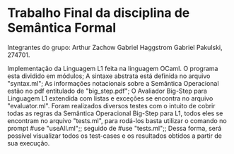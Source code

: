 # Trabalho Final da disciplina de Semântica Formal
Integrantes do grupo:
Arthur Zachow
Gabriel Haggstrom
Gabriel Pakulski, 274701.

Implementação da Linguagem L1 feita na linguagem OCaml.
O programa esta dividido em módulos;
A sintaxe abstrata está definida no arquivo "syntax.ml";
As informações notacionais sobre a Semântica Operacional estão no pdf entitulado de "big_step.pdf";
O Avaliador Big-Step para Linguagem L1 extendida com listas e exceções se encontra no arquivo "evaluator.ml". Foram realizados diversos testes com o intuito de cobrir todas as regras da Semântica Operacional Big-Step para L1, todos eles se encontram no arquivo "tests.ml", para rodá-los basta utilizar o comando no prompt #use "useAll.ml";; seguido de #use "tests.ml";;
Dessa forma, será possível visualizar todos os test-cases e os resultados obtidos a partir de sua execução.
